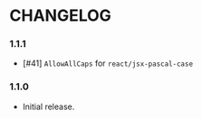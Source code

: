 # CHANGELOG

### 1.1.1

- [#41] `AllowAllCaps` for `react/jsx-pascal-case` 

### 1.1.0

- Initial release.

